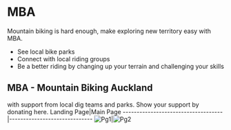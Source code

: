# MBA

Mountain biking is hard enough, make exploring new territory easy with MBA. 


* See local bike parks
* Connect with local riding groups
* Be a better riding by changing up your terrain and challenging your skills
## MBA - Mountain Biking Auckland

with support from local dig teams and parks. Show your support by donating here.
Landing Page|Main Page
------------------------------------|------------------------------
![Pg1](https://user-images.githubusercontent.com/77254910/120286011-f22fa080-c311-11eb-8d3b-bca2c5208959.JPG)|![Pg2](https://user-images.githubusercontent.com/77254910/120286056-fa87db80-c311-11eb-91be-d14260dda251.JPG)
